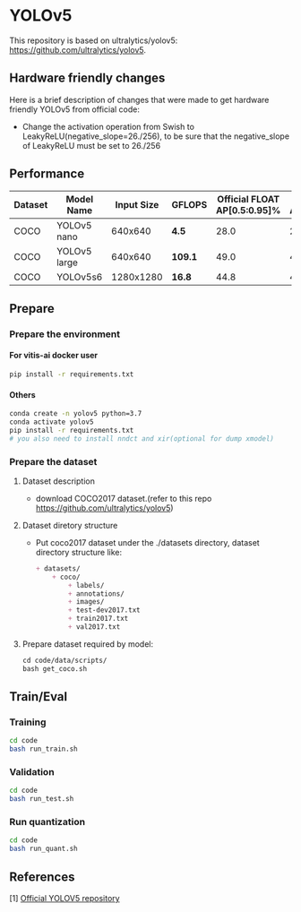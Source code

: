 # YOLOv5
This repository is based on ultralytics/yolov5: https://github.com/ultralytics/yolov5. 

##  Hardware friendly changes
Here is a brief description of changes that were made to get hardware friendly YOLOv5 from official code:

- Change the activation operation from Swish to LeakyReLU(negative_slope=26./256), to be sure that the negative_slope of LeakyReLU must be set to 26./256


## Performance

|Dataset |Model Name                      |Input Size |GFLOPS    |Official FLOAT AP[0.5:0.95]%|FLOAT AP[0.5:0.95]%|Quant AP[0.5:0.95]%|
|--------|------------------------------- |-----------|----------|----------------------------|-------------------|-------------------|
|COCO    |YOLOv5 nano                     |640x640    |**4.5**   |   28.0                     | 27.0              | 26.2              |
|COCO    |YOLOv5 large                    |640x640    |**109.1** |   49.0                     | 47.2              | 45.5              |
|COCO    |YOLOv5s6                        |1280x1280  |**16.8**  |   44.8                     | 43.6              | 42.0              |


## Prepare

### Prepare the environment

#### For vitis-ai docker user
```bash
pip install -r requirements.txt
```

#### Others
```bash
conda create -n yolov5 python=3.7
conda activate yolov5
pip install -r requirements.txt
# you also need to install nndct and xir(optional for dump xmodel)
```

### Prepare the dataset

1. Dataset description

    - download COCO2017 dataset.(refer to this repo https://github.com/ultralytics/yolov5)

2. Dataset diretory structure
    - Put coco2017 dataset under the ./datasets directory, dataset directory structure like:
        ```markdown
        + datasets/
            + coco/
                + labels/
                + annotations/
                + images/
                + test-dev2017.txt 
                + train2017.txt
                + val2017.txt
        ```

3. Prepare dataset required by model:

    ```markdown
    cd code/data/scripts/ 
    bash get_coco.sh
    ```

## Train/Eval

### Training 
```bash
cd code
bash run_train.sh
```

### Validation
```bash
cd code
bash run_test.sh
```

### Run quantization
```bash
cd code
bash run_quant.sh
```

## **References**

[1] [Official YOLOV5 repository](https://github.com/ultralytics/yolov5/) <br>